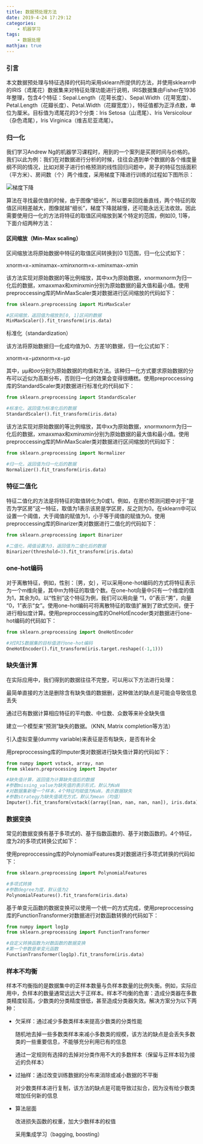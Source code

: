 ```yaml
---
title: 数据预处理方法
date: 2019-4-24 17:29:12
categories:
    - 机器学习
tags: 
    - 数据处理
mathjax: true
---
```

### 引言

本文数据预处理与特征选择的代码均采用sklearn所提供的方法，并使用sklearn中的IRIS（鸢尾花）数据集来对特征处理功能进行说明，IRIS数据集由Fisher在1936年整理，包含4个特征：Sepal.Length（花萼长度）、Sepal.Width（花萼宽度）、Petal.Length（花瓣长度）、Petal.Width（花瓣宽度）），特征值都为正浮点数，单位为厘米。目标值为鸢尾花的3个分类：Iris Setosa（山鸢尾）、Iris Versicolour（杂色鸢尾），Iris Virginica（维吉尼亚鸢尾）。

### 归一化

我们学习Andrew Ng的机器学习课程时，用到的一个案列是买房时间与价格的。我们以此为例：我们在对数据进行分析的时候，往往会遇到单个数据的各个维度量纲不同的情况，比如对房子进行价格预测的线性回归问题中，房子的特征包括面积（平方米）、房间数（个）两个维度，采用梯度下降进行训练的过程如下图所示：

![梯度下降](https://s2.ax1x.com/2019/05/02/EtJEPx.png)

算法在寻找最优值的时候，由于图像“细长”，所以要来回找垂直线，两个特征的取值区间相差越大，图像就越“细长”，梯度下降就越慢，还可能永远无法收敛。因此需要使用归一化的方法将特征的取值区间缩放到某个特定的范围，例如[0, 1]等，下面介绍两种方法：

#### 区间缩放（Min-Max scaling）

区间缩放法将原始数据中特征的取值区间转换到[0 1]范围，归一化公式如下：

xnorm=x−xminxmax−xminxnorm=x−xminxmax−xmin

该方法实现对原始数据的等比例缩放，其中xx为原始数据，xnormxnorm为归一化后的数据，xmaxxmax和xminxmin分别为原始数据的最大值和最小值。使用preproccessing库的MinMaxScaler类对数据进行区间缩放的代码如下：
```python
from sklearn.preprocessing import MinMaxScaler

#区间缩放，返回值为缩放到[0, 1]区间的数据
MinMaxScaler().fit_transform(iris.data)
```

标准化（standardization）

该方法将原始数据归一化成均值为0、方差1的数据，归一化公式如下：

xnorm=x−μσxnorm=x−μσ

其中，μμ和σσ分别为原始数据的均值和方法。该种归一化方式要求原始数据的分布可以近似为高斯分布，否则归一化的效果会变得很糟糕。使用preproccessing库的StandardScaler类对数据进行标准化的代码如下：

```python
from sklearn.preprocessing import StandardScaler

#标准化，返回值为标准化后的数据
StandardScaler().fit_transform(iris.data)
```

该方法实现对原始数据的等比例缩放，其中xx为原始数据，xnormxnorm为归一化后的数据，xmaxxmax和xminxmin分别为原始数据的最大值和最小值。使用preproccessing库的MinMaxScaler类对数据进行区间缩放的代码如下：

```python
from sklearn.preprocessing import Normalizer

#归一化，返回值为归一化后的数据
Normalizer().fit_transform(iris.data)
```

### 特征二值化

特征二值化的方法是将特征的取值转化为0或1。例如，在房价预测问题中对于“是否为学区房”这一特征，取值为1表示该房是学区房，反之则为0。在sklearn中可以设置一个阈值，大于阈值的赋值为1，小于等于阈值的赋值为0。使用preproccessing库的Binarizer类对数据进行二值化的代码如下：

```python
from sklearn.preprocessing import Binarizer

#二值化，阈值设置为3，返回值为二值化后的数据
Binarizer(threshold=3).fit_transform(iris.data)
```

### one-hot编码

对于离散特征，例如，性别：｛男，女｝，可以采用one-hot编码的方式将特征表示为一个m维向量，其中m为特征的取值个数。在one-hot向量中只有一个维度的值为1，其余为0。以“性别”这个特征为例，我们可以用向量 “1，0”表示“男”，向量 “0，1”表示“女”。使用one-hot编码可将离散特征的取值扩展到了欧式空间，便于进行相似度计算。使用preproccessing库的OneHotEncoder类对数据进行one-hot编码的代码如下：

```python
from sklearn.preprocessing import OneHotEncoder

#对IRIS数据集的目标值进行one-hot编码
OneHotEncoder().fit_transform(iris.target.reshape((-1,1)))
```

### 缺失值计算

在实际应用中，我们得到的数据往往不完整，可以用以下方法进行处理：

最简单直接的方法是删除含有缺失值的数据删，这种做法的缺点是可能会导致信息丢失

通过已有数据计算相应特征的平均数、中位数、众数等来补全缺失值

建立一个模型来“预测”缺失的数据。（KNN, Matrix completion等方法）

引入虚拟变量(dummy variable)来表征是否有缺失，是否有补全

用preproccessing库的Imputer类对数据进行缺失值计算的代码如下：

```python
from numpy import vstack, array, nan
from sklearn.preprocessing import Imputer

#缺失值计算，返回值为计算缺失值后的数据
#参数missing_value为缺失值的表示形式，默认为NaN
#对数据集新增一个样本，4个特征均赋值为NaN，表示数据缺失
#参数strategy为缺失值填充方式，默认为mean（均值）
Imputer().fit_transform(vstack((array([nan, nan, nan, nan]), iris.data)))
```

### 数据变换

常见的数据变换有基于多项式的、基于指数函数的、基于对数函数的。4个特征，度为2的多项式转换公式如下：

使用preproccessing库的PolynomialFeatures类对数据进行多项式转换的代码如下：

```python
from sklearn.preprocessing import PolynomialFeatures

#多项式转换
#参数degree为度，默认值为2
PolynomialFeatures().fit_transform(iris.data)
```

基于单变元函数的数据变换可以使用一个统一的方式完成，使用preproccessing库的FunctionTransformer对数据进行对数函数转换的代码如下：

```python
from numpy import log1p
from sklearn.preprocessing import FunctionTransformer

#自定义转换函数为对数函数的数据变换
#第一个参数是单变元函数
FunctionTransformer(log1p).fit_transform(iris.data)
```

### 样本不均衡

样本不均衡指的是数据集中的正样本数量与负样本数量的比例失衡。例如，实际应用中，负样本的数量通常远远大于正样本。样本不均衡的危害：造成分类器在多数类精度较高，少数类的分类精度很低，甚至造成分类器失效。解决方案分为以下两种：

*   欠采样：通过减少多数类样本来提高少数类的分类性能

    随机地去掉一些多数类样本来减小多数类的规模，该方法的缺点是会丢失多数类的一些重要信息，不能够充分利用已有的信息

    通过一定规则有选择的去掉对分类作用不大的多数样本（保留与正样本较为接近的负样本）
*   过抽样：通过改变训练数据的分布来消除或减小数据的不平衡

    对少数类样本进行复制，该方法的缺点是可能导致过拟合，因为没有给少数类增加任何新的信息
*   算法层面

    改进损失函数的权重，加大少数样本的权值

    采用集成学习（bagging, boosting）